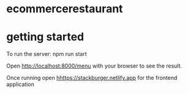 # ecommercerestaurant

# getting started

To run the server:
npm run start

Open [http://localhost:8000/menu](http://localhost:3000/menu) with your browser to see the result.

Once running open [hhttps://stackburger.netlify.app](https://stackburger.netlify.app) for the frontend application
